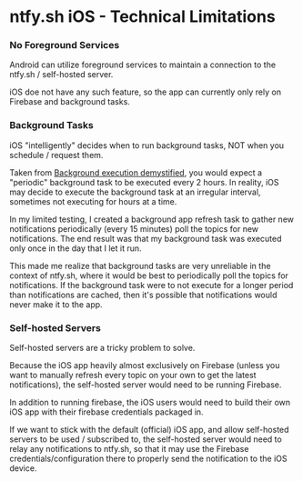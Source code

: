 #  ntfy.sh iOS - Technical Limitations

### No Foreground Services

Android can utilize foreground services to maintain a connection to the ntfy.sh / self-hosted server.
 
iOS doe not have any such feature, so the app can currently only rely on Firebase and background tasks.

### Background Tasks

iOS "intelligently" decides when to run background tasks, NOT when you schedule / request them.

Taken from [Background execution demystified](https://developer.apple.com/videos/play/wwdc2020/10063/), you would expect a "periodic" background task to be executed every 2 hours. In reality, iOS may decide to execute the background task at an irregular interval, sometimes not executing for hours at a time.

In my limited testing, I created a background app refresh task to gather new notifications periodically (every 15 minutes) poll the topics for new notifications. The end result was that my background task was executed only once in the day that I let it run.

This made me realize that background tasks are very unreliable in the context of ntfy.sh, where it would be best to periodically poll the topics for notifications. If the background task were to not execute for a longer period than notifications are cached, then it's possible that notifications would never make it to the app.

### Self-hosted Servers

Self-hosted servers are a tricky problem to solve.

Because the iOS app heavily almost exclusively on Firebase (unless you want to manually refresh every topic on your own to get the latest notifications), the self-hosted server would need to be running Firebase.

In addition to running firebase, the iOS users would need to build their own iOS app with their firebase credentials packaged in.

If we want to stick with the default (official) iOS app, and allow self-hosted servers to be used / subscribed to, the self-hosted server would need to relay any notifications to ntfy.sh, so that it may use the Firebase credentials/configuration there to properly send the notification to the iOS device.
